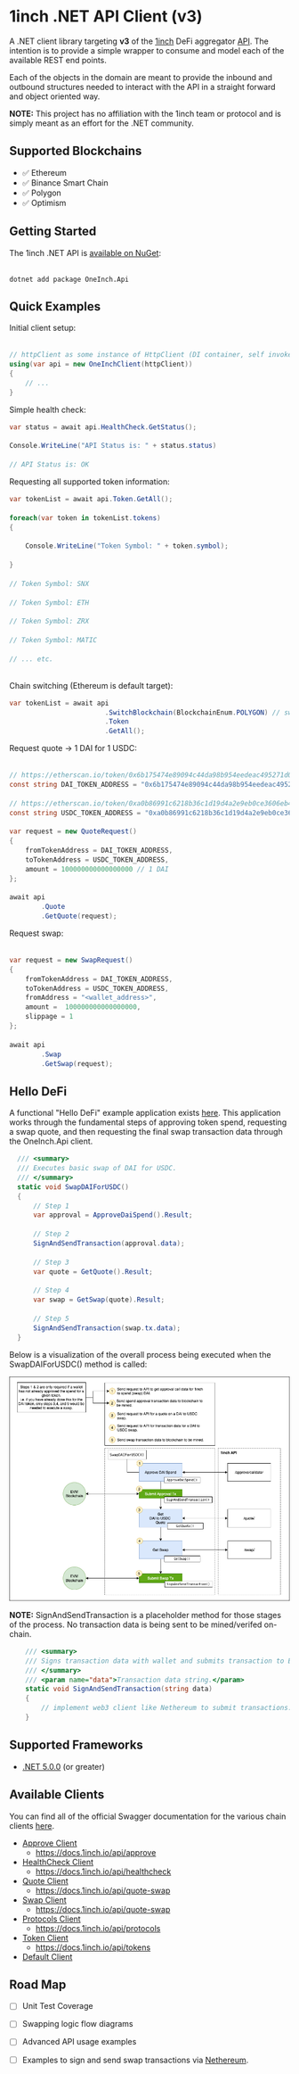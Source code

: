 # **1inch .NET API Client (v3)**

A .NET client library targeting **v3** of the [1inch](https://app.1inch.io) DeFi aggregator [API](https://docs.1inch.io/api/). The intention is to provide a simple wrapper to consume and model each of the available REST end points.

Each of the objects in the domain are meant to provide the inbound and outbound structures needed to interact with the API in a straight forward and object oriented way.

**NOTE:** This project has no affiliation with the 1inch team or protocol and is simply meant as an effort for the .NET community.

## Supported Blockchains

- ✅ Ethereum
- ✅ Binance Smart Chain
- ✅ Polygon
- ✅ Optimism


## Getting Started

The 1inch .NET API is [available on NuGet](https://www.nuget.org/packages/OneInch.Api/):

```

dotnet add package OneInch.Api

```

## Quick Examples

Initial client setup:

```c#

// httpClient as some instance of HttpClient (DI container, self invoked, etc.)
using(var api = new OneInchClient(httpClient))
{
    // ...
}

```

Simple health check:

```c#
var status = await api.HealthCheck.GetStatus();

Console.WriteLine("API Status is: " + status.status)

// API Status is: OK

```

Requesting all supported token information:

```c#
var tokenList = await api.Token.GetAll();

foreach(var token in tokenList.tokens)
{

    Console.WriteLine("Token Symbol: " + token.symbol);

}

// Token Symbol: SNX

// Token Symbol: ETH

// Token Symbol: ZRX

// Token Symbol: MATIC

// ... etc.



```
Chain switching (Ethereum is default target):

```c#
var tokenList = await api
                        .SwitchBlockchain(BlockchainEnum.POLYGON) // switch to Polygon 
                        .Token
                        .GetAll();
```

Request quote -> 1 DAI for 1 USDC:

```c#

// https://etherscan.io/token/0x6b175474e89094c44da98b954eedeac495271d0f
const string DAI_TOKEN_ADDRESS = "0x6b175474e89094c44da98b954eedeac495271d0f";

// https://etherscan.io/token/0xa0b86991c6218b36c1d19d4a2e9eb0ce3606eb48
const string USDC_TOKEN_ADDRESS = "0xa0b86991c6218b36c1d19d4a2e9eb0ce3606eb48";

var request = new QuoteRequest()
{
    fromTokenAddress = DAI_TOKEN_ADDRESS,
    toTokenAddress = USDC_TOKEN_ADDRESS,
    amount = 100000000000000000 // 1 DAI
};

await api
        .Quote
        .GetQuote(request);

```

Request swap:

```c#

var request = new SwapRequest()
{
    fromTokenAddress = DAI_TOKEN_ADDRESS,
    toTokenAddress = USDC_TOKEN_ADDRESS,
    fromAddress = "<wallet_address>",
    amount =  100000000000000000, 
    slippage = 1
};

await api
        .Swap
        .GetSwap(request);
```

## Hello DeFi

A functional "Hello DeFi" example application exists [here](/src/OneInch.Examples/Console/HelloDeFi/). This application works through the
fundamental steps of approving token spend, requesting a swap quote, and then requesting the final swap transaction data through the OneInch.Api client. 

```c#
  /// <summary>
  /// Executes basic swap of DAI for USDC.
  /// </summary>
  static void SwapDAIForUSDC()
  {
      // Step 1
      var approval = ApproveDaiSpend().Result;
      
      // Step 2
      SignAndSendTransaction(approval.data);

      // Step 3
      var quote = GetQuote().Result;

      // Step 4
      var swap = GetSwap(quote).Result;
      
      // Step 5
      SignAndSendTransaction(swap.tx.data);
  }
```

Below is a visualization of the overall process being executed when the SwapDAIForUSDC() method is called:

![Basic Swap](/docs/diagrams/basic_swap.drawio.png)


**NOTE:** SignAndSendTransaction is a placeholder method for those stages of the process. No transaction data is being sent to be mined/verifed on-chain.

```c#
    /// <summary>
    /// Signs transaction data with wallet and submits transaction to EVM blockchain to be mined.
    /// </summary>
    /// <param name="data">Transaction data string.</param>
    static void SignAndSendTransaction(string data)
    {
        // implement web3 client like Nethereum to submit transactions.
    }
```

## Supported Frameworks

- [.NET 5.0.0](https://dotnet.microsoft.com/download/dotnet/5.0) (or greater)

## Available Clients

You can find all of the official Swagger documentation for the various chain clients [here](https://docs.1inch.io/api/).

- [Approve Client](/src/OneInch.Api/Client/ApproveClient.cs) 
  - https://docs.1inch.io/api/approve
- [HealthCheck Client](/src/OneInch.Api/Client/HealthCheckClient.cs) 
  - https://docs.1inch.io/api/healthcheck
- [Quote Client](/src/OneInch.Api/Client/QuoteClient.cs) 
  - https://docs.1inch.io/api/quote-swap
- [Swap Client](/src/OneInch.Api/Client/SwapClient.cs) 
  - https://docs.1inch.io/api/quote-swap
- [Protocols Client](/src/OneInch.Api/Client/ProtocolsClient.cs) 
  - https://docs.1inch.io/api/protocols
- [Token Client](/src/OneInch.Api/Client/TokenClient.cs)
  - https://docs.1inch.io/api/tokens
- [Default Client](/src/OneInch.Api/Client/DefaultClient.cs) 

## Road Map

- [ ] Unit Test Coverage
- [ ] Swapping logic flow diagrams 
- [ ] Advanced API usage examples
- [ ] Examples to sign and send swap transactions via [Nethereum]([https://nethereum.com/](https://nethereum.com/)).


